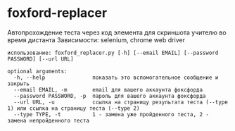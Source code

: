# foxford-replacer
Автопрохождение теста через код элемента для скриншота учителю во время дистанта
Зависимости: selenium, chrome web driver


```
использование: foxford_replacer.py [-h] [--email EMAIL] [--password PASSWORD] [--url URL]

optional arguments:
  -h, --help               показать это вспомогательное сообщение и закрыть
  --email EMAIL, -m        email для вашего аккаунта фоксфорда
  --password PASSWORD, -p  пароль для вашего аккаунта фоксфорда
  --url URL, -u            ссылка на страницу результата теста (--type 1) или ссылка на страницу теста (--type 2)
  --type TYPE, -t          1 - замена уже пройденного теста, 2 - замена непройденного теста
```

